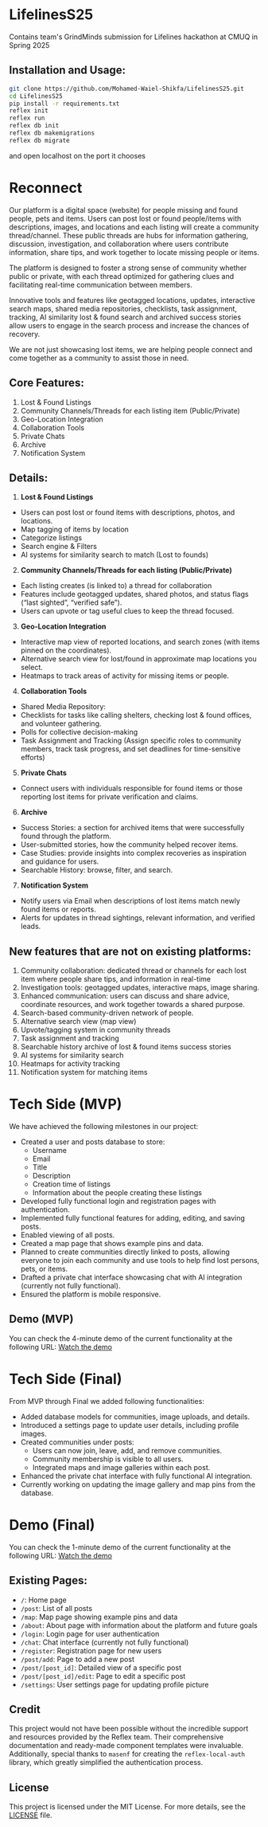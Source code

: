 # LifelinesS25
Contains team's GrindMinds submission for Lifelines hackathon at CMUQ in Spring 2025

## Installation and Usage:

```bash
git clone https://github.com/Mohamed-Waiel-Shikfa/LifelinesS25.git
cd LifelinesS25
pip install -r requirements.txt
reflex init
reflex run
reflex db init  
reflex db makemigrations
reflex db migrate
```

and open localhost on the port it chooses

# Reconnect

Our platform is a digital space (website) for people missing and found people, pets and items. Users can post lost or found people/items with descriptions, images, and locations and each listing will create a community thread/channel. These public threads are hubs for information gathering, discussion, investigation, and collaboration where users contribute information, share tips, and work together to locate missing people or items. 

The platform is designed to foster a strong sense of community whether public or private, with each thread optimized for gathering clues and facilitating real-time communication between members. 

Innovative tools and features like geotagged locations, updates, interactive search maps, shared media repositories, checklists, task assignment, tracking, AI similarity lost & found search and archived success stories allow users to engage in the search process and increase the chances of recovery. 

We are not just showcasing lost items, we are helping people connect and come together as a community to assist those in need.

		
## Core Features:
1. Lost & Found Listings 
2. Community Channels/Threads for each listing item (Public/Private)
3. Geo-Location Integration
4. Collaboration Tools
5. Private Chats
6. Archive
7. Notification System

## Details:
1. **Lost & Found Listings**
-  Users can post lost or found items with descriptions, photos, and locations.
- Map tagging of items by location
- Categorize listings
- Search engine & Filters
- AI systems for similarity search to match (Lost to founds)

2. **Community Channels/Threads for each listing (Public/Private)**
- Each listing creates (is linked to) a thread for collaboration
- Features include geotagged updates, shared photos, and status flags (“last sighted”, “verified safe”).
- Users can upvote or tag useful clues to keep the thread focused.

3. **Geo-Location Integration**
- Interactive map view of reported locations, and search zones (with items pinned on the coordinates). 
- Alternative search view for lost/found in approximate map locations you select.
- Heatmaps to track areas of activity for missing items or people.

4. **Collaboration Tools**
- Shared Media Repository: 
- Checklists for tasks like calling shelters, checking lost & found offices, and volunteer gathering.
- Polls for collective decision-making
- Task Assignment and Tracking (Assign specific roles to community members, track task progress, and set deadlines for time-sensitive efforts)

5. **Private Chats**
- Connect users with individuals responsible for found items or those reporting lost items for private verification and claims.

6. **Archive**
- Success Stories: a section for archived items that were successfully found through the platform.
- User-submitted stories, how the community helped recover items.
- Case Studies: provide insights into complex recoveries as inspiration and guidance for users.
- Searchable History: browse, filter, and search.

7. **Notification System**
- Notify users via Email when descriptions of lost items match newly found items or reports.
- Alerts for updates in thread sightings, relevant information, and verified leads.

## New features that are not on existing platforms:
1. Community collaboration: dedicated thread or channels for each lost item where people share tips, and information in real-time
2. Investigation tools: geotagged updates, interactive maps, image sharing.
3. Enhanced communication: users can discuss and share advice, coordinate resources, and work together towards a shared purpose.
4. Search-based community-driven network of people.
5. Alternative search view (map view)
6. Upvote/tagging system in community threads
7. Task assignment and tracking 
8. Searchable history archive of lost & found items success stories
9. AI systems for similarity search
10. Heatmaps for activity tracking
11. Notification system for matching items

# Tech Side (MVP)

We have achieved the following milestones in our project:

- Created a user and posts database to store:
  - Username
  - Email
  - Title
  - Description
  - Creation time of listings
  - Information about the people creating these listings
- Developed fully functional login and registration pages with authentication.
- Implemented fully functional features for adding, editing, and saving posts.
- Enabled viewing of all posts.
- Created a map page that shows example pins and data.
- Planned to create communities directly linked to posts, allowing everyone to join each community and use tools to help find lost persons, pets, or items.
- Drafted a private chat interface showcasing chat with AI integration (currently not fully functional).
- Ensured the platform is mobile responsive.

## Demo (MVP)

You can check the 4-minute demo of the current functionality at the following URL: [Watch the demo](https://www.youtube.com/watch?v=yAy-UUYEOLA)

# Tech Side (Final)

From MVP through Final we added following functionalities:

- Added database models for communities, image uploads, and details.
- Introduced a settings page to update user details, including profile images.
- Created communities under posts:
  - Users can now join, leave, add, and remove communities.
  - Community membership is visible to all users.
  - Integrated maps and image galleries within each post.
- Enhanced the private chat interface with fully functional AI integration.
- Currently working on updating the image gallery and map pins from the database.

# Demo (Final)

You can check the 1-minute demo of the current functionality at the following URL: [Watch the demo](https://youtu.be/rmGD_IhsRmc)

## Existing Pages:

- `/`: Home page
- `/post`: List of all posts
- `/map`: Map page showing example pins and data
- `/about`: About page with information about the platform and future goals
- `/login`: Login page for user authentication
- `/chat`: Chat interface (currently not fully functional)
- `/register`: Registration page for new users
- `/post/add`: Page to add a new post
- `/post/[post_id]`: Detailed view of a specific post
- `/post/[post_id]/edit`: Page to edit a specific post
- `/settings`: User settings page for updating profile picture

## Credit

This project would not have been possible without the incredible support and resources provided by the Reflex team. Their comprehensive documentation and ready-made component templates were invaluable. Additionally, special thanks to `masenf` for creating the `reflex-local-auth` library, which greatly simplified the authentication process.

## License

This project is licensed under the MIT License. For more details, see the [LICENSE](https://github.com/Mohamed-Waiel-Shikfa/LifelinesS25/blob/main/LICENSE) file.

